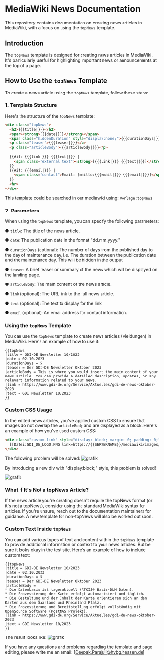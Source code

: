 # MediaWiki News Documentation

This repository contains documentation on creating news articles in MediaWiki, with a focus on using the `topNews` template.

## Introduction

The `topNews` template is designed for creating news articles in MediaWiki. It's particularly useful for highlighting important news or announcements at the top of a page.

## How to Use the `topNews` Template

To create a news article using the `topNews` template, follow these steps:

### 1. Template Structure

Here's the structure of the `topNews` template:

```html
<div class="topNews">
  <h2>{{{title|}}}</h2>
  <span><strong>{{{date|}}}</strong></span>
  <span class="hiddenDuration" style="display:none;">{{{durationDays|}}}</span>
  <p class="teaser">{{{teaser|}}}</p>
  <p class="articleBody">{{{articleBody|}}}</p>
  
  {{#if: {{{link|}}} {{{text|}}} | 
    <span class="external text"><strong>[{{{link|}}} {{{text|}}}]</strong></span>
  }}
  {{#if: {{{email|}}} | 
    <span class="contact">Email: [mailto:{{{email|}}} {{{email|}}}]</span>
  }}
  <hr>
</div>
```
This template could be searched in our mediawiki using: `Vorlage:topNews`

### 2. Parameters

When using the `topNews` template, you can specify the following parameters:

● `title`: The title of the news article.

● `date`: The publication date in the format "dd.mm.yyyy."

● `durationDays` (optional): The number of days from the published day to the day of maintenance day, i.e. The duration between the publication date and the maintenance day. This will be hidden in the output.

● `teaser`: A brief teaser or summary of the news which will be displayed on the landing page.

● `articleBody`: The main content of the news article.

● `link` (optional): The URL link to the full news article.

● `text` (optional): The text to display for the link.

● `email` (optional): An email address for contact information.

### Using the `topNews` Template

You can use the `topNews` template to create news articles (Meldungen) in MediaWiki. Here's an example of how to use it:

```plaintext
{{topNews
|title = GDI-DE Newsletter 10/2023 
|date = 02.10.2023
|durationDays = 5
|teaser = Der GDI-DE Newsletter Oktober 2023
|articleBody = This is where you would insert the main content of your news article. You can provide a detailed description, updates, or any relevant information related to your news.
|link = https://www.gdi-de.org/Service/Aktuelles/gdi-de-news-oktober-2023
|text = GDI Newsletter 10/2023
}}
```

### Custom CSS Usage

In the edited news articles, you've applied custom CSS to ensure that images do not overlap the `articleBody` and are displayed as a block. Here's an example of how you've used custom CSS:

```html
<div class="custom-link" style="display: block; margin: 0; padding: 0;">
  [[Datei:GDI_DE_LOGO.PNG|link=https://{{SERVERNAME}}/mediawiki/images/3/3d/GDI_DE_LOGO.PNG|rahmenlos|300px]]
</div>
```
The following problem will be solved: 
![grafik](https://github.com/dpakprajul/landing_page/assets/38970123/d4d98389-be60-463c-b2bb-17b35288d45d)


By introducing a new div with "display:block;" style, this problem is solved!

![grafik](https://github.com/dpakprajul/landing_page/assets/38970123/b3fee446-0ea0-489d-a688-0415376c6365)


### What If It's Not a topNews Article?

If the news article you're creating doesn't require the topNews format (or it's not a topNews), consider using the standard MediaWiki syntax for articles. If you're unsure, reach out to the documentation maintainers for guidance. A new template for non-topNews will also be worked out soon.

### Custom Text Inside `topNews`

You can add various types of text and content within the `topNews` template to provide additional information or context to your news articles. But be sure it looks okay in the test site. Here's an example of how to include custom text:

```plaintext
{{topNews
|title = GDI-DE Newsletter 10/2023 
|date = 02.10.2023
|durationDays = 5
|teaser = Der GDI-DE Newsletter Oktober 2023
|articleBody = 
* Die Datenbasis ist tagesaktuell (ATKIS® Basis-DLM Daten).
* Die Prozessierung der Karte erfolgt automatisiert und täglich.
* Die Gestaltung und der Inhalt der Karte orientieren sich an den Karten aus dem Saarland und Rheinland Pfalz.
* Die Prozessierung und Bereitstellung erfolgt vollständig mit OpenSource Software (PostNAS Projekt).
|link = https://www.gdi-de.org/Service/Aktuelles/gdi-de-news-oktober-2023
|text = GDI Newsletter 10/2023
}}
```

The result looks like: 
![grafik](https://github.com/dpakprajul/landing_page/assets/38970123/481b1e5c-9b45-4cea-8e96-8493b3368d92)


If you have any questions and problems regarding the template and page editing, please write me an email: [Deepak.Parajuli@hvbg.hessen.de]

